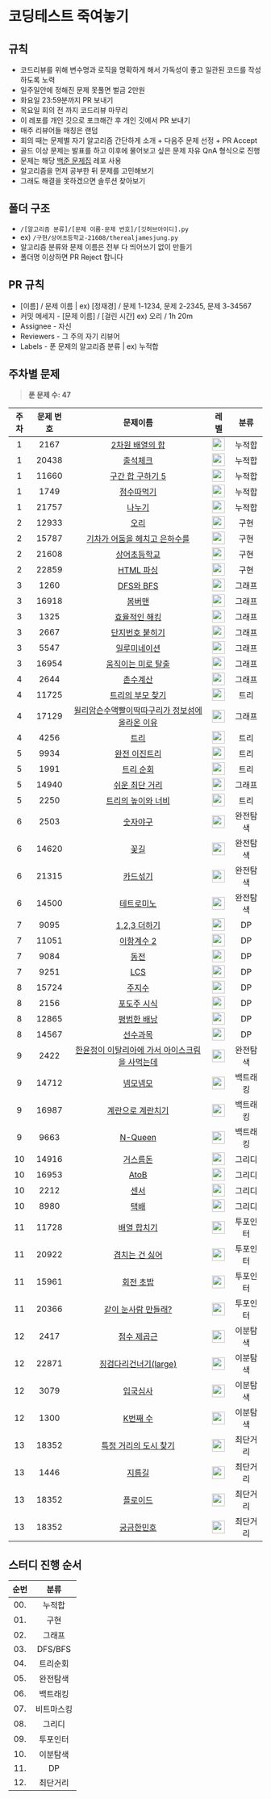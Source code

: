 # 코딩테스트 죽여놓기

## 규칙

- 코드리뷰를 위해 변수명과 로직을 명확하게 해서 가독성이 좋고 일관된 코드를 작성하도록 노력
- 일주일안에 정해진 문제 못풀면 벌금 2만원
- 화요일 23:59분까지 PR 보내기
- 목요일 회의 전 까지 코드리뷰 마무리
- 이 레포를 개인 깃으로 포크해간 후 개인 깃에서 PR 보내기
- 매주 리뷰어들 매칭은 랜덤
- 회의 때는 문제별 자기 알고리즘 간단하게 소개 + 다음주 문제 선정 + PR Accept
- 골드 이상 문제는 발표를 하고 이후에 물어보고 싶은 문제 자유 QnA 형식으로 진행
- 문제는 해당 [백준 문제집](https://github.com/tony9402/baekjoon) 레포 사용
- 알고리즘을 먼저 공부한 뒤 문제를 고민해보기
- 그래도 해결을 못하겠으면 솔루션 찾아보기

## 폴더 구조

- `/[알고리즘 분류]/[문제 이름-문제 번호]/[깃허브아이디].py`
- ex) `/구현/상어초등학교-21608/therealjamesjung.py`
- 알고리즘 분류와 문제 이름은 전부 다 띄어쓰기 없이 만들기
- 폴더명 이상하면 PR Reject 합니다

## PR 규칙

- [이름] / 문제 이름 | ex) [정재경] / 문제 1-1234, 문제 2-2345, 문제 3-34567
- 커밋 메세지 - [문제 이름] / [걸린 시간] ex) 오리 / 1h 20m
- Assignee - 자신
- Reviewers - 그 주의 자기 리뷰어
- Labels - 푼 문제의 알고리즘 분류 | ex) 누적합

## 주차별 문제

> **푼 문제 수: 47**

|주차|문제 번호|문제이름|레벨|분류|
|:-:|:-:|:-:|:-:|:-:|
|1|2167|[2차원 배열의 합](https://www.acmicpc.net/problem/2167)|<img height="25px" width="25px" src="https://static.solved.ac/tier_small/6.svg"/>|누적합|
|1|20438|[출석체크](https://www.acmicpc.net/problem/20438)|<img height="25px" width="25px" src="https://static.solved.ac/tier_small/9.svg"/>|누적합|
|1|11660|[구간 합 구하기 5](https://www.acmicpc.net/problem/11660)|<img height="25px" width="25px" src="https://static.solved.ac/tier_small/10.svg"/>|누적합|
|1|1749|[점수따먹기](https://www.acmicpc.net/problem/1749)|<img height="25px" width="25px" src="https://static.solved.ac/tier_small/12.svg"/>|누적합|
|1|21757|[나누기](https://www.acmicpc.net/problem/21757)|<img height="25px" width="25px" src="https://static.solved.ac/tier_small/14.svg"/>|누적합|
|2|12933|[오리](https://www.acmicpc.net/problem/12933)|<img height="25px" width="25px" src="https://static.solved.ac/tier_small/8.svg"/>|구현|
|2|15787|[기차가 어둠을 헤치고 은하수를](https://www.acmicpc.net/problem/15787)|<img height="25px" width="25px" src="https://static.solved.ac/tier_small/9.svg"/>|구현|
|2|21608|[상어초등학교](https://www.acmicpc.net/problem/21608)|<img height="25px" width="25px" src="https://static.solved.ac/tier_small/11.svg"/>|구현|
|2|22859|[HTML 파싱](https://www.acmicpc.net/problem/22859)|<img height="25px" width="25px" src="https://static.solved.ac/tier_small/13.svg"/>|구현|
|3|1260|[DFS와 BFS](https://www.acmicpc.net/problem/1260)|<img height="25px" width="25px" src="https://static.solved.ac/tier_small/9.svg"/>|그래프|
|3|16918|[봄버맨](https://www.acmicpc.net/problem/16918)|<img height="25px" width="25px" src="https://static.solved.ac/tier_small/10.svg"/>|그래프|
|3|1325|[효율적인 해킹](https://www.acmicpc.net/problem/1325)|<img height="25px" width="25px" src="https://static.solved.ac/tier_small/10.svg"/>|그래프|
|3|2667|[단지번호 붙히기](https://www.acmicpc.net/problem/2667)|<img height="25px" width="25px" src="https://static.solved.ac/tier_small/10.svg"/>|그래프|
|3|5547|[일루미네이션](https://www.acmicpc.net/problem/5547)|<img height="25px" width="25px" src="https://static.solved.ac/tier_small/11.svg"/>|그래프|
|3|16954|[움직이는 미로 탈출](https://www.acmicpc.net/problem/16954)|<img height="25px" width="25px" src="https://static.solved.ac/tier_small/13.svg"/>|그래프|
|4|2644|[촌수계산](https://www.acmicpc.net/problem/2644)|<img height="25px" width="25px" src="https://static.solved.ac/tier_small/9.svg"/>|그래프|
|4|11725|[트리의 부모 찾기](https://www.acmicpc.net/problem/11725)|<img height="25px" width="25px" src="https://static.solved.ac/tier_small/9.svg"/>|트리|
|4|17129|[윌리암슨수액빨이딱따구리가 정보섬에 올라온 이유](https://www.acmicpc.net/problem/17129)|<img height="25px" width="25px" src="https://static.solved.ac/tier_small/10.svg"/>|그래프|
|4|4256|[트리](https://www.acmicpc.net/problem/4256)|<img height="25px" width="25px" src="https://static.solved.ac/tier_small/14.svg"/>|트리|
|5|9934|[완전 이진트리](https://www.acmicpc.net/problem/9934)|<img height="25px" width="25px" src="https://static.solved.ac/tier_small/10.svg"/>|트리|
|5|1991|[트리 순회](https://www.acmicpc.net/problem/1991)|<img height="25px" width="25px" src="https://static.solved.ac/tier_small/10.svg"/>|트리|
|5|14940|[쉬운 최단 거리](https://www.acmicpc.net/problem/14940)|<img height="25px" width="25px" src="https://static.solved.ac/tier_small/10.svg"/>|그래프|
|5|2250|[트리의 높이와 너비](https://www.acmicpc.net/problem/2250)|<img height="25px" width="25px" src="https://static.solved.ac/tier_small/14.svg"/>|트리|
|6|2503|[숫자야구](https://www.acmicpc.net/problem/2503)|<img height="25px" width="25px" src="https://static.solved.ac/tier_small/8.svg"/>|완전탐색|
|6|14620|[꽃길](https://www.acmicpc.net/problem/14620)|<img height="25px" width="25px" src="https://static.solved.ac/tier_small/9.svg"/>|완전탐색|
|6|21315|[카드섞기](https://www.acmicpc.net/problem/21315)|<img height="25px" width="25px" src="https://static.solved.ac/tier_small/11.svg"/>|완전탐색|
|6|14500|[테트로미노](https://www.acmicpc.net/problem/14500)|<img height="25px" width="25px" src="https://static.solved.ac/tier_small/12.svg"/>|완전탐색|
|7|9095|[1,2,3 더하기](https://www.acmicpc.net/problem/9095)|<img height="25px" width="25px" src="https://static.solved.ac/tier_small/8.svg"/>|DP|
|7|11051|[이항계수 2](https://www.acmicpc.net/problem/11051)|<img height="25px" width="25px" src="https://static.solved.ac/tier_small/9.svg"/>|DP|
|7|9084|[동전](https://www.acmicpc.net/problem/9084)|<img height="25px" width="25px" src="https://static.solved.ac/tier_small/11.svg"/>|DP|
|7|9251|[LCS](https://www.acmicpc.net/problem/9251)|<img height="25px" width="25px" src="https://static.solved.ac/tier_small/11.svg"/>|DP|
|8|15724|[주지수](https://www.acmicpc.net/problem/15724)|<img height="25px" width="25px" src="https://static.solved.ac/tier_small/10.svg"/>|DP|
|8|2156|[포도주 시식](https://www.acmicpc.net/problem/2156)|<img height="25px" width="25px" src="https://static.solved.ac/tier_small/10.svg"/>|DP|
|8|12865|[평범한 배낭](https://www.acmicpc.net/problem/12865)|<img height="25px" width="25px" src="https://static.solved.ac/tier_small/11.svg"/>|DP|
|8|14567|[선수과목](https://www.acmicpc.net/problem/14567)|<img height="25px" width="25px" src="https://static.solved.ac/tier_small/11.svg"/>|DP|
|9|2422|[한윤정이 이탈리아에 가서 아이스크림을 사먹는데](https://www.acmicpc.net/problem/2422)|<img height="25px" width="25px" src="https://static.solved.ac/tier_small/6.svg"/>|완전탐색|
|9|14712|[넴모넴모](https://www.acmicpc.net/problem/14712)|<img height="25px" width="25px" src="https://static.solved.ac/tier_small/10.svg"/>|백트래킹|
|9|16987|[계란으로 계란치기](https://www.acmicpc.net/problem/16987)|<img height="25px" width="25px" src="https://static.solved.ac/tier_small/11.svg"/>|백트래킹|
|9|9663|[N-Queen](https://www.acmicpc.net/problem/9663)|<img height="25px" width="25px" src="https://static.solved.ac/tier_small/12.svg"/>|백트래킹|
|10|14916|[거스름돈](https://www.acmicpc.net/problem/14916)|<img height="25px" width="25px" src="https://static.solved.ac/tier_small/6.svg"/>|그리디|
|10|16953|[AtoB](https://www.acmicpc.net/problem/16953)|<img height="25px" width="25px" src="https://static.solved.ac/tier_small/9.svg"/>|그리디|
|10|2212|[센서](https://www.acmicpc.net/problem/2212)|<img height="25px" width="25px" src="https://static.solved.ac/tier_small/11.svg"/>|그리디|
|10|8980|[택배](https://www.acmicpc.net/problem/8980)|<img height="25px" width="25px" src="https://static.solved.ac/tier_small/14.svg"/>|그리디|
|11|11728|[배열 합치기](https://www.acmicpc.net/problem/11728)|<img height="25px" width="25px" src="https://static.solved.ac/tier_small/6.svg"/>|투포인터|
|11|20922|[겹치는 건 싫어](https://www.acmicpc.net/problem/20922)|<img height="25px" width="25px" src="https://static.solved.ac/tier_small/10.svg"/>|투포인터|
|11|15961|[회전 초밥](https://www.acmicpc.net/problem/15961)|<img height="25px" width="25px" src="https://static.solved.ac/tier_small/12.svg"/>|투포인터|
|11|20366|[같이 눈사람 만들래?](https://www.acmicpc.net/problem/20366)|<img height="25px" width="25px" src="https://static.solved.ac/tier_small/13.svg"/>|투포인터|
|12|2417|[점수 제곱근](https://www.acmicpc.net/problem/2417)|<img height="25px" width="25px" src="https://static.solved.ac/tier_small/7.svg"/>|이분탐색|
|12|22871|[징검다리건너기(large)](https://www.acmicpc.net/problem/22871)|<img height="25px" width="25px" src="https://static.solved.ac/tier_small/10.svg"/>|이분탐색|
|12|3079|[입국심사](https://www.acmicpc.net/problem/3079)|<img height="25px" width="25px" src="https://static.solved.ac/tier_small/11.svg"/>|이분탐색|
|12|1300|[K번째 수](https://www.acmicpc.net/problem/1300)|<img height="25px" width="25px" src="https://static.solved.ac/tier_small/14.svg"/>|이분탐색|
|13|18352|[특정 거리의 도시 찾기](https://www.acmicpc.net/problem/18352)|<img height="25px" width="25px" src="https://static.solved.ac/tier_small/9.svg"/>|최단거리|
|13|1446 |[지름길](https://www.acmicpc.net/problem/1446)|<img height="25px" width="25px" src="https://static.solved.ac/tier_small/10.svg"/>|최단거리|
|13|18352|[플로이드](https://www.acmicpc.net/problem/11404)|<img height="25px" width="25px" src="https://static.solved.ac/tier_small/12.svg"/>|최단거리|
|13|18352|[궁금한민호](https://www.acmicpc.net/problem/1507)|<img height="25px" width="25px" src="https://static.solved.ac/tier_small/14.svg"/>|최단거리|



## 스터디 진행 순서

|순번|분류|
|:-:|:-:|
|00.|누적합|
|01.|구현|
|02.|그래프|
|03.|DFS/BFS|
|04.|트리순회|
|05.|완전탐색|
|06.|백트래킹|
|07.|비트마스킹|
|08.|그리디|
|09.|투포인터|
|10.|이분탐색|
|11.|DP|
|12.|최단거리|
